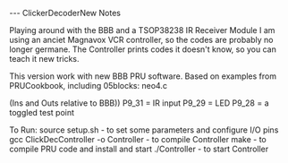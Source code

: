 --- ClickerDecoderNew Notes

Playing around with the BBB and a TSOP38238 IR Receiver Module
I am using an anciet Magnavox VCR controller, so the codes are probably no longer germane.
The Controller prints codes it doesn't know, so you can teach it new tricks.

This version work with new BBB PRU software.
Based on examples from PRUCookbook, including
	05blocks:	neo4.c

(Ins and Outs relative to BBB))
P9_31 = IR input
P9_29 = LED
P9_28 = a toggled test point

To Run:
source setup.sh							- to set some parameters and configure I/O pins
gcc ClickDecController -o Controller	- to compile Controller
make									- to compile PRU code and install and start
./Controller							- to start Controller

